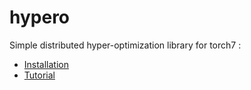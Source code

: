 # hypero

Simple distributed hyper-optimization library for torch7 :

 * [Installation](install.md)
 * [Tutorial](tutorial.md)

